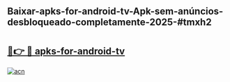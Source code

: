 ## Baixar-apks-for-android-tv-Apk-sem-anúncios-desbloqueado-completamente-2025-#tmxh2

# <h2><a href="https://ainizakaria.my?title=apks-for-android-tv&ref=22M">🔗👉 🔴 apks-for-android-tv</a></h2>

[![acn](https://github.com/user-attachments/assets/0f9c940e-d8b0-45ae-aac7-cd30a18b3e1c)](https://ainizakaria.my?title=apks-for-android-tv&ref=22M)

